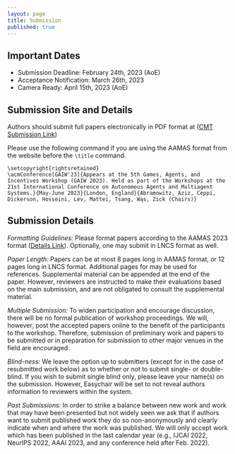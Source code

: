 ```yaml
---
layout: page
title: Submission
published: true
---
```


## Important Dates
* Submission Deadline: February 24th, 2023 (AoE)
* Acceptance Notification: March 26th, 2023
* Camera Ready: April 15th, 2023 (AoE)


<!--
* Workshop Talk Session 1: May 9th, 2022 (3:00-6:00 Auckland). [Zoom](https://psu.zoom.us/j/93817541262?pwd=M3VuaVNvb2p2T3UzS1Y3dUJmdVAwdz09).
* Workshop Talk  Session 2: May 9th, 2022 (11:00-14:00 Auckland). [Zoom](https://psu.zoom.us/j/93817541262?pwd=M3VuaVNvb2p2T3UzS1Y3dUJmdVAwdz09).
* Poster Session 1: May 10th, 2022 (02:00-02:55 Auckland). [Gather Town](https://app.gather.town/events/O8p6uZQ3G1EJELYsXH2v).
* Poster Session 2: May 10th, 2022 (06:15-07:15 Auckland). [Gather Town](https://app.gather.town/events/O8p6uZQ3G1EJELYsXH2v).
-->


## Submission Site and Details
Authors should submit full papers electronically in PDF format at ([CMT Submission Link](https://cmt3.research.microsoft.com/GAIW2023))

Please use the following command if you are using the AAMAS format from the website before the `\title` command.

```
\setcopyright{rightsretained}
\acmConference[GAIW'23]{Appears at the 5th Games, Agents, and Incentives Workshop (GAIW 2023). Held as part of the Workshops at the 21st International Conference on Autonomous Agents and Multiagent Systems.}{May-June 2023}{London, England}{Abramowitz, Aziz, Ceppi, Dickerson, Hosseini, Lev, Mattei, Tsang, Wąs, Zick (Chairs)} 
```

## Submission Details
*Formatting Guidelines:* Please format papers according to the AAMAS 2023 format ([Details Link](https://aamas2023.soton.ac.uk/calls/submission-instructions/)). Optionally, one may submit in LNCS format as well.

*Paper Length:* Papers can be at most 8 pages long in AAMAS format, or 12 pages long in LNCS format. Additional pages for may be used for references. Supplemental material can be appended at the end of the paper. However, reviewers are instructed to make their evaluations based on the main submission, and are not obligated to consult the supplemental material.

*Multiple Submission:* To widen participation and encourage discussion, there will be no formal publication of workshop proceedings. We will, however, post the accepted papers online to the benefit of the participants to the workshop. Therefore, submission of preliminary work and papers to be submitted or in preparation for submission to other major venues in the field are encouraged.

*Blind-ness:* We leave the option up to submitters (except for in the case of resubmitted work below) as to whether or not to submit single- or double- blind. If you wish to submit single blind only, please leave your name(s) on the submission. However, Easychair will be set to not reveal authors information to reviewers within the system.

*Past Submissions:* In order to strike a balance between new work and work that may have been presented but not widely seen we ask that if authors want to submit published work they do so non-anonymously and clearly indicate when and where the work was published. We will only accept work which has been published in the last calendar year (e.g., IJCAI 2022, NeurIPS 2022, AAAI 2023, and any conference held after Feb. 2022).
